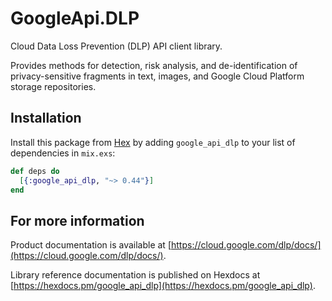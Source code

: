 # GoogleApi.DLP

Cloud Data Loss Prevention (DLP) API client library.

Provides methods for detection, risk analysis, and de-identification of privacy-sensitive fragments in text, images, and Google Cloud Platform storage repositories.

## Installation

Install this package from [Hex](https://hex.pm) by adding
`google_api_dlp` to your list of dependencies in `mix.exs`:

```elixir
def deps do
  [{:google_api_dlp, "~> 0.44"}]
end
```

## For more information

Product documentation is available at [https://cloud.google.com/dlp/docs/](https://cloud.google.com/dlp/docs/).

Library reference documentation is published on Hexdocs at
[https://hexdocs.pm/google_api_dlp](https://hexdocs.pm/google_api_dlp).
